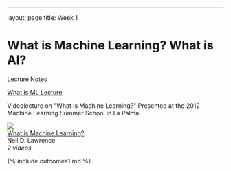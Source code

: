 ---
layout: page
title: Week 1

What is Machine Learning? What is AI?
=====================================

Lecture Notes

[What is ML Lecture](./assets/w1_whatIsML.pdf)

Videolecture on "What is Machine Learning?" Presented at the 2012
Machine Learning Summer School in La Palma.

[![](http://videolectures.net/mlss2012_lawrence_machine_learning/thumb.jpg)\
What is Machine
Learning?](http://videolectures.net/mlss2012_lawrence_machine_learning/)\
 Neil D. Lawrence\
*2 videos*

{% include outcomes1.md %}
